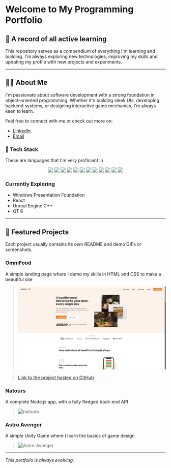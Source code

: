 # Welcome to My Programming Portfolio
## 🚀 A record of all active learning
This repository serves as a compendium of everything I'm learning and building. I'm always exploring new technologies, 
improving my skills and updating my profile with new projects and experiments.

---
## 👨‍🎓 About Me
I'm passionate about software development with a strong foundation in object-oriented programming. 
Whether it's building sleek UIs, developing backend systems, or designing interactive game mechanics,
I'm always keen to learn.

Feel free to connect with me or check out more on:
- [LinkedIn](https://www.linkedin.com/in/trevin-rambukpotha)
- [Email](mailto:trevin_rambukpotha@hotmail.com)


### 🧰 Tech Stack
These are languages that I'm very proficient in

<p align="center">
  <img src="https://img.shields.io/badge/JavaScript-F7DF1E?style=for-the-badge&logo=javascript&logoColor=black" height="45">
  <img src="https://img.shields.io/badge/HTML5-E34F26?style=for-the-badge&logo=html5&logoColor=white" height="45">
  <img src="https://img.shields.io/badge/CSS3-1572B6?style=for-the-badge&logo=CSS&logoColor=white" height="45">
  
  <img src="https://img.shields.io/badge/C++-00599C?style=for-the-badge&logo=c%2B%2B&logoColor=white" height="45">
  <img src="https://img.shields.io/badge/C%23-68217A?style=for-the-badge&logo=csharp&logoColor=white" width="" height="45">
  
  <img src="https://img.shields.io/badge/Node.js-339933?style=for-the-badge&logo=nodedotjs&logoColor=white" height="45">
  <img src="https://img.shields.io/badge/MongoDB-47A248?style=for-the-badge&logo=mongodb&logoColor=white" height="45">
  
  <img src="https://img.shields.io/badge/Python-4584b6?style=for-the-badge&logo=python&logoColor=white" height="45">
  
  <img src="https://img.shields.io/badge/Java-ED8B00?style=for-the-badge&logo=OpenJDK&logoColor=white" height="45">
  <img src="https://img.shields.io/badge/Kotlin-7F52FF?style=for-the-badge&logo=kotlin&logoColor=white" height="45">
  
  <img src="https://img.shields.io/badge/Unity-000000?style=for-the-badge&logo=unity&logoColor=white" height="45">
  <img src="https://img.shields.io/badge/Unreal-313131?style=for-the-badge&logo=unrealengine&logoColor=white" height="45">
</p>

### Currently Exploring
* Windows Presentation Foundation
* React
* Unreal Engine C++
* QT 6

---
## 📂 Featured Projects
Each project usually contains its own README and demo GIFs or screenshots.

### OmniFood
A simple landing page where I demo my skills in HTML and CSS to make a beautiful site
> ![omnifood](https://raw.githubusercontent.com/Drogshell/Omnifood/master/img/page-top.png)

> [Link to the project hosted on GitHub](https://github.com/Drogshell/Omnifood.git)

### Natours
A complete Node.js app, with a fully fledged back-end API
> ![natours](https://raw.githubusercontent.com/Drogshell/natours/master/public/screenshots/main-page.png)

### Astro Avenger
A simple Unity Game where I learn the basics of game design
> ![Astro-Avenger](https://raw.githubusercontent.com/Drogshell/Astro-Avenger/Assets/Screenshots/Demo1.png)
 
---
_This portfolio is always evolving._
